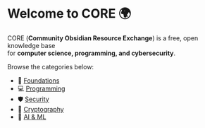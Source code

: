 # Welcome to CORE 🌍

CORE (**Community Obsidian Resource Exchange**) is a free, open knowledge base  
for **computer science, programming, and cybersecurity**.

Browse the categories below:

- 🌱 [Foundations](notes/foundations/networking-basics.md)
- 💻 [Programming](notes/programming/python-intro.md)
- 🛡️ [Security](notes/security/blue-team/log-analysis-basics.md)
- 🔑 [Cryptography](notes/security/cryptography/crypto-basics.md)
- 🤖 [AI & ML](notes/ai-ml/intro-to-ml.md)

